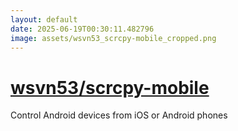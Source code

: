 ```yaml
---
layout: default
date: 2025-06-19T00:30:11.482796
image: assets/wsvn53_scrcpy-mobile_cropped.png
---
```


# [wsvn53/scrcpy-mobile](https://github.com/wsvn53/scrcpy-mobile)

Control Android devices from iOS or Android phones
